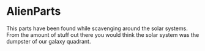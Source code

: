 # AlienParts

This parts have been found while scavenging around the solar systems. From the amount of stuff out there you would think the solar system was the dumpster of our galaxy quadrant.

